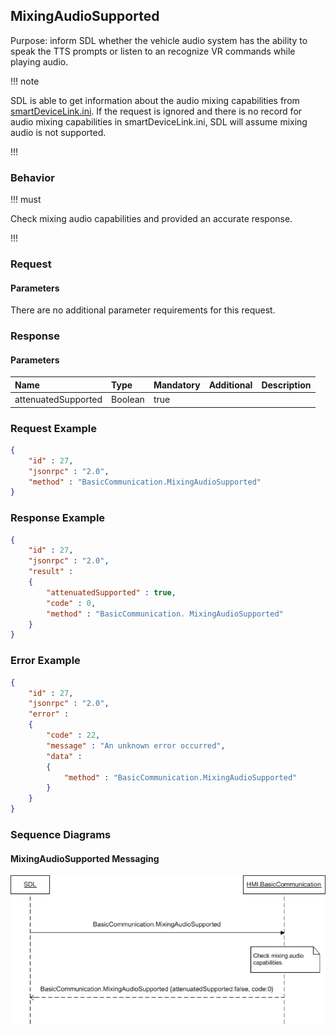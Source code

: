 ## MixingAudioSupported

Purpose: inform SDL whether the vehicle audio system has the ability to speak the TTS prompts or listen to an recognize VR commands while playing audio.

!!! note

SDL is able to get information about the audio mixing capabilities from [smartDeviceLink.ini](https://github.com/smartdevicelink/sdl_core/blob/master/src/appMain/smartDeviceLink.ini). If the request is ignored and there is no record for audio mixing capabilities in smartDeviceLink.ini, SDL will assume mixing audio is not supported.

!!!

### Behavior

!!! must

Check mixing audio capabilities and provided an accurate response.

!!!

### Request
#### Parameters
There are no additional parameter requirements for this request.

### Response
#### Parameters
|Name|Type|Mandatory|Additional|Description|
|:---|:---|:--------|:---------|:----------|
|attenuatedSupported|Boolean|true|||

### Request Example
```json
{
	"id" : 27,
	"jsonrpc" : "2.0",
	"method" : "BasicCommunication.MixingAudioSupported"
}
```

### Response Example
```json
{
	"id" : 27,
	"jsonrpc" : "2.0",
	"result" :
	{
		"attenuatedSupported" : true,
		"code" : 0,
		"method" : "BasicCommunication. MixingAudioSupported"
	}
}
```

### Error Example
```json
{
	"id" : 27,
	"jsonrpc" : "2.0",
	"error" :
	{
		"code" : 22,
		"message" : "An unknown error occurred",
		"data" :
		{
			"method" : "BasicCommunication.MixingAudioSupported"
		}
	}
}
```
### Sequence Diagrams
#### MixingAudioSupported Messaging
![Mixing Audio Supported](./assets/MixingAudioSupported.png)
